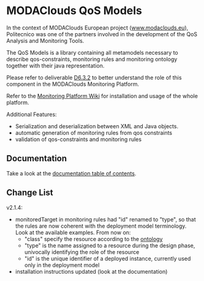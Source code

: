 MODAClouds QoS Models
==========================

In the context of MODAClouds European project (www.modaclouds.eu), Politecnico was
one of the partners involved in the development of the QoS Analysis and Monitoring Tools.

The QoS Models is a library containing all metamodels necessary to describe qos-constraints, monitoring rules
and monitoring ontology together with their java representation.

Please refer to deliverable [D6.3.2](http://www.modaclouds.eu/publications/public-deliverables/) 
to better understand the role of this component in the MODAClouds Monitoring Platform.

Refer to the [Monitoring Platform Wiki](https://github.com/deib-polimi/modaclouds-monitoring-manager/wiki) for installation and usage of the whole platform.

Additional Features:
- Serialization and deserialization between XML and Java objects.
- automatic generation of monitoring rules from qos constraints
- validation of qos-constraints and monitoring rules

## Documentation

Take a look at the [documentation table of contents](doc/TOC.md).

## Change List

v2.1.4:

* monitoredTarget in monitoring rules had "id" renamed to "type", so that the rules are now coherent with the deployment model terminology. Look at the available examples. From now on:
  * "class" specify the resource according to the [ontology](https://github.com/deib-polimi/modaclouds-qos-models/blob/master/doc/user-manual.md#the-monitoring-ontology)
  * "type" is the name assigned to a resource during the design phase, univocally identifying the role of the resource
  * "id" is the unique identifier of a deployed instance, currently used only in the deployment model
* installation instructions updated (look at the documentation)

